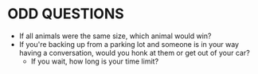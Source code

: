 # ODD QUESTIONS

- If all animals were the same size, which animal would win?
- If you're backing up from a parking lot and someone is in your way having a conversation, would you honk at them or get out of your car?
  - If you wait, how long is your time limit?
